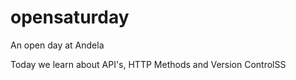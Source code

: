 # opensaturday
An open day at Andela

Today we learn about API's, HTTP Methods and Version ControlSS
